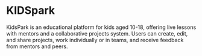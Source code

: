 # KIDSpark
KidsPark is an educational platform for kids aged 10-18, offering live lessons with mentors and a collaborative projects system. Users can create, edit, and share projects, work individually or in teams, and receive feedback from mentors and peers.
